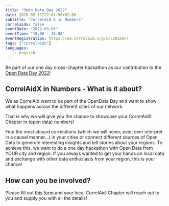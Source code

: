 ```yaml
---
title: "Open Data Day 2022"
date: 2020-05-11T22:01:56+02:00
subtitle: "CorrelAid X in Numbers"
correlaidx: false
eventDate: "2022-03-05"
eventTime: "10:00 - 16:00"
eventRegistration: https://ee.correlaid.org/x/c2RZm9cT
tags: ["correlaidx"]
languages: 
    - english
---
```


Be part of our one day cross-chapter hackathon as our contribution to the [Open Data Day 2022](https://opendataday.org/)!



## CorrelAidX in Numbers - What is it about?

We as CorrelAid want to be part of the OpenData Day and want to show what happens across the different cities of our network.

That is why we will give you the chance to showcase your CorrelAidX Chapter in (open data) numbers!

Find the most absurd correlations (which we will never, ever, ever interpret in a causal manner…) in your cities or connect different sources of Open Data to generate interesting insights and tell stories about your regions.
To achieve this, we want to do a one day hackathon with Open Data from YOUR city and region. If you always wanted to get your hands on local data and exchange with other data enthusiasts from your region, this is your chance!



## How can you be involved?

Please fill out [this form](https://ee.correlaid.org/x/c2RZm9cT) and your local CorrelAid-Chapter will reach out to you and supply you with all the details!


